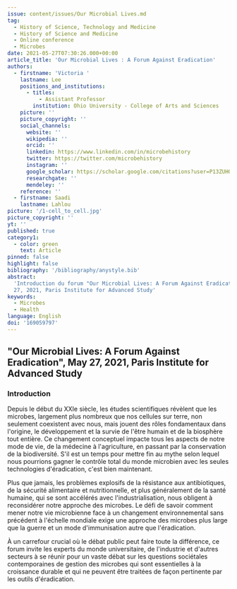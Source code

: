 ```yaml
---
issue: content/issues/Our Microbial Lives.md
tag:
  - History of Science, Technology and Medicine
  - History of Science and Medicine
  - Online conference
  - Microbes
date: 2021-05-27T07:30:26.000+00:00
article_title: 'Our Microbial Lives : A Forum Against Eradication'
authors:
  - firstname: 'Victoria '
    lastname: Lee
    positions_and_institutions:
      - titles:
          - Assistant Professor
        institution: Ohio University - College of Arts and Sciences
    picture: ''
    picture_copyright: ''
    social_channels:
      website: ''
      wikipedia: ''
      orcid: ''
      linkedin: https://www.linkedin.com/in/microbehistory
      twitter: https://twitter.com/microbehistory
      instagram: ''
      google_scholar: https://scholar.google.com/citations?user=P13ZUHQAAAAJ&hl=en
      researchgate: ''
      mendeley: ''
    reference: ''
  - firstname: Saadi
    lastname: Lahlou
picture: '/1-cell_to_cell.jpg'
picture_copyright: ''
yt: ''
published: true
category1:
  - color: green
    text: Article
pinned: false
highlight: false
bibliography: '/bibliography/anystyle.bib'
abstract:
  'Introduction du forum "Our Microbial Lives: A Forum Against Eradication",  May
  27, 2021, Paris Institute for Advanced Study'
keywords:
  - Microbes
  - Health
language: English
doi: '169059797'
---
```


## "Our Microbial Lives: A Forum Against Eradication", May 27, 2021, Paris Institute for Advanced Study

### Introduction

Depuis le début du XXIe siècle, les études scientifiques révèlent que les microbes, largement plus nombreux que nos cellules sur terre, non seulement coexistent avec nous, mais jouent des rôles fondamentaux dans l'origine, le développement et la survie de l'être humain et de la biosphère tout entière. Ce changement conceptuel impacte tous les aspects de notre mode de vie, de la médecine à l'agriculture, en passant par la conservation de la biodiversité. S'il est un temps pour mettre fin au mythe selon lequel nous pourrions gagner le contrôle total du monde microbien avec les seules technologies d'éradication, c'est bien maintenant.

Plus que jamais, les problèmes explosifs de la résistance aux antibiotiques, de la sécurité alimentaire et nutritionnelle, et plus généralement de la santé humaine, qui se sont accélérés avec l'industrialisation, nous obligent à reconsidérer notre approche des microbes. Le défi de savoir comment mener notre vie microbienne face à un changement environnemental sans précédent à l'échelle mondiale exige une approche des microbes plus large que la guerre et un mode d'immunisation autre que l'éradication.

À un carrefour crucial où le débat public peut faire toute la différence, ce forum invite les experts du monde universitaire, de l'industrie et d'autres secteurs à se réunir pour un vaste débat sur les questions sociétales contemporaines de gestion des microbes qui sont essentielles à la croissance durable et qui ne peuvent être traitées de façon pertinente par les outils d'éradication.

<Youtube yt="6YGE_p-TxFY" caption ="Introduction"></Youtube>
